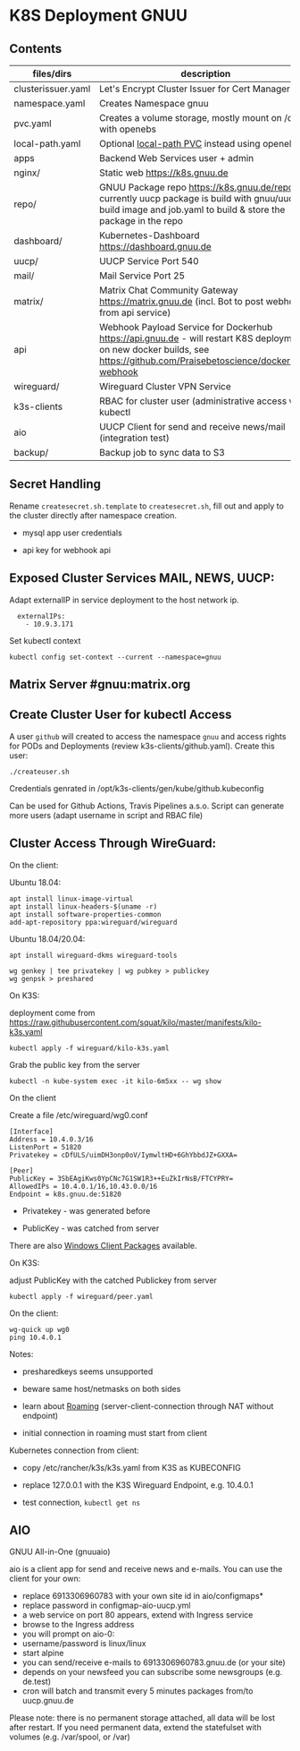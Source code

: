 K8S Deployment GNUU
===================

Contents
--------


files/dirs          | description
------------------- | -------------------------------------------------
clusterissuer.yaml  | Let's Encrypt Cluster Issuer for Cert Manager
namespace.yaml      | Creates Namespace gnuu
pvc.yaml            | Creates a volume storage, mostly mount on /data with openebs
local-path.yaml     | Optional [local-path PVC](https://rancher.com/docs/k3s/latest/en/storage/) instead using openebs
apps                | Backend Web Services user + admin
nginx/              | Static web https://k8s.gnuu.de
repo/               | GNUU Package repo https://k8s.gnuu.de/repo/ - currently uucp package is build with gnuu/uucp-build image and job.yaml to build & store the package in the repo
dashboard/          | Kubernetes-Dashboard https://dashboard.gnuu.de
uucp/               | UUCP Service Port 540
mail/               | Mail Service Port 25
matrix/             | Matrix Chat Community Gateway https://matrix.gnuu.de (incl. Bot to post webhooks from api service)
api                 | Webhook Payload Service for Dockerhub https://api.gnuu.de - will restart K8S deployments on new docker builds, see https://github.com/Praisebetoscience/dockerhub-webhook
wireguard/          | Wireguard Cluster VPN Service
k3s-clients         | RBAC for cluster user (administrative access with kubectl
aio                 | UUCP Client for send and receive news/mail (integration test)
backup/             | Backup job to sync data to S3



Secret Handling
---------------

Rename `createsecret.sh.template` to `createsecret.sh`, fill out and apply to the cluster directly after namespace creation. 

* mysql app user credentials

* api key for webhook api




Exposed Cluster Services MAIL, NEWS, UUCP:
------------------------------------------

Adapt externalIP in service deployment to the host network ip. 

```
  externalIPs:
    - 10.9.3.171
```

Set kubectl context

```
kubectl config set-context --current --namespace=gnuu
```


Matrix Server #gnuu:matrix.org
------------------------------

Create Cluster User for kubectl Access
--------------------------------------

A user `github` will created to access the namespace `gnuu` and
access rights for PODs and Deployments (review k3s-clients/github.yaml).
Create this user:

```
./createuser.sh
```

Credentials genrated in /opt/k3s-clients/gen/kube/github.kubeconfig

Can be used for Github Actions, Travis Pipelines a.s.o.
Script can generate more users (adapt username in script and RBAC file)


Cluster Access Through WireGuard:
---------------------------------


On the client:

Ubuntu 18.04:

```
apt install linux-image-virtual
apt install linux-headers-$(uname -r)
apt install software-properties-common
add-apt-repository ppa:wireguard/wireguard
```

Ubuntu 18.04/20.04:

```
apt install wireguard-dkms wireguard-tools
```


```
wg genkey | tee privatekey | wg pubkey > publickey
wg genpsk > preshared
```

On K3S:

deployment come from  https://raw.githubusercontent.com/squat/kilo/master/manifests/kilo-k3s.yaml

```
kubectl apply -f wireguard/kilo-k3s.yaml
```

Grab the public key from the server

```
kubectl -n kube-system exec -it kilo-6m5xx -- wg show
```

On the client

Create a file /etc/wireguard/wg0.conf

```
[Interface]
Address = 10.4.0.3/16
ListenPort = 51820
Privatekey = cDfULS/uimDH3onp0oV/IymwltHD+6GhYbbdJZ+GXXA=

[Peer]
PublicKey = 3SbEAgiKws0YpCNc7G1SW1R3++EuZkIrNsB/FTCYPRY=
AllowedIPs = 10.4.0.1/16,10.43.0.0/16
Endpoint = k8s.gnuu.de:51820
```

* Privatekey - was generated before

* PublicKey - was catched from server

There are also [Windows Client Packages](https://www.wireguard.com/install/) available.

On K3S:

adjust PublicKey with the catched Publickey from server

```
kubectl apply -f wireguard/peer.yaml
```

On the client:

```
wg-quick up wg0
ping 10.4.0.1
```


Notes: 

* presharedkeys seems unsupported

* beware same host/netmasks on both sides

* learn about [Roaming](https://www.wireguard.com/#built-in-roaming) (server-client-connection through NAT without endpoint)

* initial connection in roaming must start from client


Kubernetes connection from client:

* copy /etc/rancher/k3s/k3s.yaml from K3S as KUBECONFIG

* replace 127.0.0.1 with the K3S Wireguard Endpoint, e.g. 10.4.0.1

* test connection, `kubectl get ns`

AIO
---

GNUU All-in-One (gnuuaio)

aio is a client app for send and receive news and e-mails. You
can use the client for your own:

* replace 6913306960783 with your own site id in aio/configmaps*
* replace password in configmap-aio-uucp.yml
* a web service on port 80 appears, extend with Ingress service
* browse to the Ingress address
* you will prompt on aio-0:
* username/password is linux/linux
* start alpine
* you can send/receive e-mails to 6913306960783.gnuu.de (or your site)
* depends on your newsfeed you can subscribe some newsgroups (e.g. de.test)
* cron will batch and transmit every 5 minutes packages from/to uucp.gnuu.de

Please note: there is no permanent storage attached, all data will be lost
after restart. If you need permanent data, extend the statefulset with volumes
(e.g. /var/spool, or /var)

